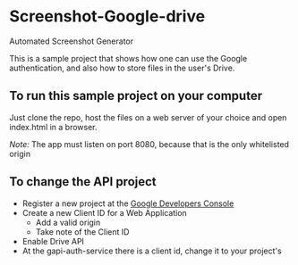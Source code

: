 # Screenshot-Google-drive
Automated Screenshot Generator

This is a sample project that shows how one can use the Google authentication, and also how to store
files in the user's Drive.

## To run this sample project on your computer

Just clone the repo, host the files on a web server of your choice and open index.html in a browser.

_Note:_ The app must listen on port 8080, because that is the only whitelisted origin

## To change the API project

* Register a new project at the [Google Developers Console](https://console.developers.google.com/project)
* Create a new Client ID for a Web Application
  * Add a valid origin
  * Take note of the Client ID
* Enable Drive API
* At the gapi-auth-service there is a client id, change it to your project's
